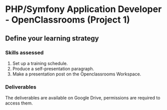# PHP/Symfony Application Developer - OpenClassrooms (Project 1)

## Define your learning strategy

### Skills assessed
 1. Set up a training schedule.
 2. Produce a self-presentation paragraph.
 3. Make a presentation post on the Openclassrooms Workspace.

### Deliverables
The deliverables are available on Google Drive, permissions are required to access them.
